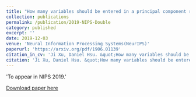 ```yaml
---
title: "How many variables should be entered in a principal component regression equation?"
collection: publications
permalink: /publication/2019-NIPS-Double
category: published
excerpt: ''
date: 2019-12-03
venue: 'Neural Information Processing Systems(NeurIPS)'
paperurl: 'https://arxiv.org/pdf/1906.01139'
citation_in_cv: 'Ji Xu, Daniel Hsu. &quot;How many variables should be entered in a principal component regression equation?&quot; <i> To appear at Neural Information Processing Systems (NeurIPS) </i>, 2019.'
citation: 'Ji Xu, Daniel Hsu. &quot;How many variables should be entered in a principal component regression equation?&quot; <i> To appear at Neural Information Processing Systems (NeurIPS) </i>, 2019.'
---
```


'To appear in NIPS 2019.'

[Download paper here](https://arxiv.org/pdf/1906.01139.pdf)
